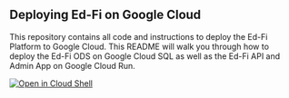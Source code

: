 ## Deploying Ed-Fi on Google Cloud
This repository contains all code and instructions to deploy the Ed-Fi Platform to Google Cloud. This README will walk you through how to deploy the Ed-Fi ODS on Google Cloud SQL as well as the Ed-Fi API and Admin App on Google Cloud Run.

[![Open in Cloud Shell](https://gstatic.com/cloudssh/images/open-btn.svg)](https://shell.cloud.google.com/cloudshell/editor?cloudshell_git_repo=https://github.com/K12-Analytics-Engineering/edfi.git&cloudshell_tutorial=tutorial.md&shellonly=true)
